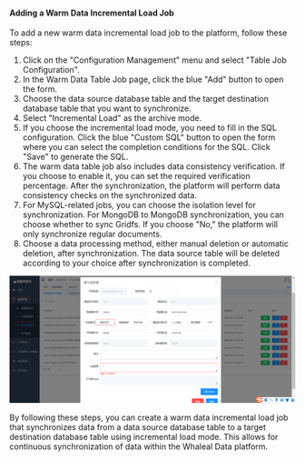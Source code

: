 #### Adding a Warm Data Incremental Load Job

To add a new warm data incremental load job to the platform, follow these steps:

1. Click on the "Configuration Management" menu and select "Table Job Configuration".
2. In the Warm Data Table Job page, click the blue "Add" button to open the form.
3. Choose the data source database table and the target destination database table that you want to synchronize.
4. Select "Incremental Load" as the archive mode.
5. If you choose the incremental load mode, you need to fill in the SQL configuration. Click the blue "Custom SQL" button to open the form where you can select the completion conditions for the SQL. Click "Save" to generate the SQL.
6. The warm data table job also includes data consistency verification. If you choose to enable it, you can set the required verification percentage. After the synchronization, the platform will perform data consistency checks on the synchronized data.
7. For MySQL-related jobs, you can choose the isolation level for synchronization. For MongoDB to MongoDB synchronization, you can choose whether to sync Gridfs. If you choose "No," the platform will only synchronize regular documents.
8. Choose a data processing method, either manual deletion or automatic deletion, after synchronization. The data source table will be deleted according to your choice after synchronization is completed.

![Adding a Warm Data Incremental Load Job](../../images/whaleal-data-images/image-20230621135720717.png)

By following these steps, you can create a warm data incremental load job that synchronizes data from a data source database table to a target destination database table using incremental load mode. This allows for continuous synchronization of data within the Whaleal Data platform.
